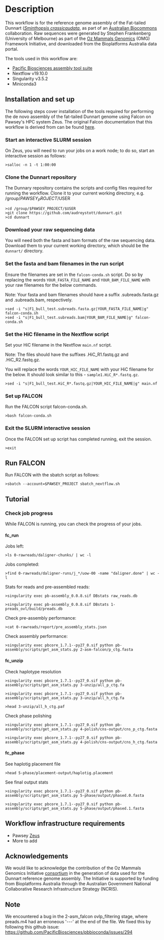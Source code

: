 # Description
This workflow is for the reference genome assembly of 
the Fat-tailed Dunnart ([*Sminthopsis crassicaudata*](https://bie.ala.org.au/species/urn:lsid:biodiversity.org.au:afd.taxon:86ab9ebf-cbd1-49f8-9786-312407738477), as part of an [Australian Biocommons](https://www.biocommons.org.au/) collaboration. Raw sequences were generated by Stephen Frankenberg (University of Melbourne) as part of the [Oz Mammals Genomics](https://ozmammalsgenomics.com/) (OMG) Framework Initiative, and downloaded from the Bioplatforms Australia data portal.

The tools used in this workflow are:
- [Pacific Biosciences assembly tool suite](https://github.com/PacificBiosciences/pb-assembly)
- Nextflow v19.10.0
- Singularity v3.5.2
- Miniconda3

## Installation and set up
The following steps cover installation of the tools required for performing the de novo assembly of the fat-tailed Dunnart genome using Falcon on Pawsey's HPC system Zeus. The original Falcon documentation that this workflow is derived from can be found [here](https://github.com/PacificBiosciences/pb-assembly#tutorial).

### Start an interactive SLURM session
On Zeus, you will need to run your jobs on a work node; to do so, start an interactive session as follows:

    >salloc -n 1 -t 1:00:00

### Clone the Dunnart repository

The Dunnary repository contains the scripts and config files required for running the workflow. Clone it to your current working directory, e.g. /group/$PAWSEY_PROJECT/$USER

    >cd /group/$PAWSEY_PROJECT/$USER
    >git clone https://github.com/audreystott/dunnart.git
    >cd dunnart

### Download your raw sequencing data

You will need both the fasta and bam formats of the raw sequencing data. Download them to  your current working directory, which should be the `dunnart/` directory.

### Set the fasta and bam filenames in the run script

Ensure the filenames are set in the `falcon-conda.sh` script. Do so by replacing the words `YOUR_FASTA_FILE_NAME` and `YOUR_BAM_FILE_NAME` with your raw filenames for the below commands. 

Note: Your fasta and bam filenames should have a suffix .subreads.fasta.gz and .subreads.bam, respectively.

    >sed -i "s|F1_bull_test.subreads.fasta.gz|YOUR_FASTA_FILE_NAME|g" falcon-conda.sh
    >sed -i "s|F1_bull_test.subreads.bam|YOUR_BAM_FILE_NAME|g" falcon-conda.sh 

### Set the HiC filename in the Nextflow script

Set your HiC filename in the Nextflow `main.nf` script. 

Note: The files should have the suffixes .HiC_R1.fastq.gz and .HiC_R2.fastq.gz.

You will replace the words `YOUR_HIC_FILE_NAME` with your HiC filename for the below. It should look similar to this - `sample1.HiC_R*.fastq.gz`.

    >sed -i "s|F1_bull_test.HiC_R*.fastq.gz|YOUR_HIC_FILE_NAME|g" main.nf

### Set up FALCON

Run the FALCON script falcon-conda.sh.

    >bash falcon-conda.sh    

### Exit the SLURM interactive session

Once the FALCON set up script has completed running, exit the session.

    >exit

## Run FALCON

Run FALCON with the sbatch script as follows:

    >sbatch --account=$PAWSEY_PROJECT sbatch_nextflow.sh

## Tutorial
### Check job progress

While FALCON is running, you can check the progress of your jobs.

#### fc_run

Jobs left:
    
    >ls 0-rawreads/daligner-chunks/ | wc -l

Jobs completed:

    >find 0-rawreads/daligner-runs/j_*/uow-00 -name "daligner.done" | wc -l

Stats for reads and pre-assembled reads:

    >singularity exec pb-assembly_0.0.8.sif DBstats raw_reads.db

    >singularity exec pb-assembly_0.0.8.sif DBstats 1-preads_ovl/build/preads.db 

Check pre-assembly performance:

    >cat 0-rawreads/report/pre_assembly_stats.json

Check assembly performance:

    >singularity exec pbcore_1.7.1--py27_0.sif python pb-assembly/scripts/get_asm_stats.py 2-asm-falcon/p_ctg.fasta

#### fc_unzip 

Check haplotype resolution

    >singularity exec pbcore_1.7.1--py27_0.sif python pb-assembly/scripts/get_asm_stats.py 3-unzip/all_p_ctg.fa 

    >singularity exec pbcore_1.7.1--py27_0.sif python pb-assembly/scripts/get_asm_stats.py 3-unzip/all_h_ctg.fa

    >head 3-unzip/all_h_ctg.paf 

Check phase polishing

    >singularity exec pbcore_1.7.1--py27_0.sif python pb-assembly/scripts/get_asm_stats.py 4-polish/cns-output/cns_p_ctg.fasta
   
    >singularity exec pbcore_1.7.1--py27_0.sif python pb-assembly/scripts/get_asm_stats.py 4-polish/cns-output/cns_h_ctg.fasta


#### fc_phase

See haplotig placement file
   
    >head 5-phase/placement-output/haplotig.placement

See final output stats 

    >singularity exec pbcore_1.7.1--py27_0.sif python pb-assembly/scripts/get_asm_stats.py 5-phase/output/phased.0.fasta

    >singularity exec pbcore_1.7.1--py27_0.sif python pb-assembly/scripts/get_asm_stats.py 5-phase/output/phased.1.fasta 

## Workflow infrastructure requirements
- Pawsey [Zeus](https://www.pawsey.org.au/systems/zeus)
- More to add

## Acknowledgements
We would like to acknowledge the contribution of the Oz Mammals Genomics Initiative [consortium](https://ozmammalsgenomics.com/consortium/) in the generation of data used for the Dunnart reference genome assembly. The Initiative is supported by funding from Bioplatforms Australia through the Australian Government National Collaborative Research Infrastructure Strategy (NCRIS).

## Note
We encountered a bug in the 2-asm_falcon ovlp_filtering stage, where preads.m4 had an erroneous '---' at the end of the file. We fixed this by following this github issue: https://github.com/PacificBiosciences/pbbioconda/issues/294 

